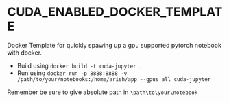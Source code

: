 # CUDA_ENABLED_DOCKER_TEMPLATE
Docker Template for quickly spawing up a gpu supported pytorch notebook with docker. 

- Build using `docker build -t cuda-jupyter .`
- Run using `docker run -p 8888:8888 -v /path/to/your/notebooks:/home/arish/app --gpus all cuda-jupyter`

Remember be sure to give absolute path in `\path\to\your\notebook`


